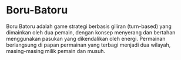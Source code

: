 # Boru-Batoru
Boru Batoru adalah game strategi berbasis giliran (turn-based) yang dimainkan oleh dua pemain, dengan konsep menyerang dan bertahan menggunakan pasukan yang dikendalikan oleh energi. Permainan berlangsung di papan permainan yang terbagi menjadi dua wilayah, masing-masing milik pemain dan musuh.
